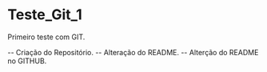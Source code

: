 # Teste_Git_1
 Primeiro teste com GIT.

 -- Criação do Repositório.
 -- Alteração do README.
 -- Alterção do README no GITHUB.
